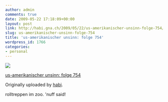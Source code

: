 ```yaml
---
author: admin
comments: true
date: 2009-05-22 17:18:09+00:00
layout: post
link: http://habi.gna.ch/2009/05/22/us-amerikanischer-unsinn-folge-754/
slug: us-amerikanischer-unsinn-folge-754
title: 'us-amerikanischer unsinn: folge 754'
wordpress_id: 1766
categories:
- personal
---
```



 [![](http://farm4.static.flickr.com/3304/3554723760_20b3a4b240_m.jpg)](http://www.flickr.com/photos/habi/3554723760/)
   

 
  [us-amerikanischer unsinn: folge 754](http://www.flickr.com/photos/habi/3554723760/)
    

  Originally uploaded by [habi](http://www.flickr.com/people/habi/).
 



rolltreppen im zoo. 'nuff said!
  

